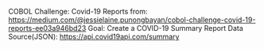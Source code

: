 COBOL Challenge: Covid-19 Reports
from: https://medium.com/@jessielaine.punongbayan/cobol-challenge-covid-19-reports-ee03a946bd23
Goal: Create a COVID-19 Summary Report
Data Source(JSON): https://api.covid19api.com/summary

